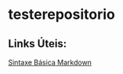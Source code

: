 # testerepositorio
## Links Úteis:
[Sintaxe Básica Markdown](https://www.markdownguide.org/getting-started/)
